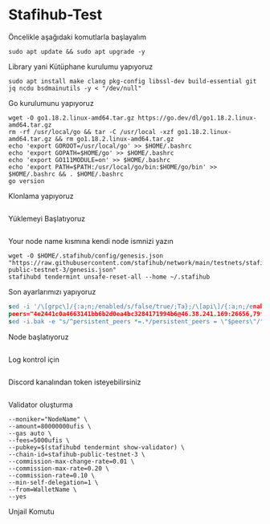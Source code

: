 # Stafihub-Test

Öncelikle aşağıdaki komutlarla başlayalım
```cd $HOME
sudo apt update && sudo apt upgrade -y
```
Library yani Kütüphane kurulumu yapıyoruz
```
sudo apt install make clang pkg-config libssl-dev build-essential git jq ncdu bsdmainutils -y < "/dev/null"
```
Go kurulumunu yapıyoruz
```cd $HOME
wget -O go1.18.2.linux-amd64.tar.gz https://go.dev/dl/go1.18.2.linux-amd64.tar.gz
rm -rf /usr/local/go && tar -C /usr/local -xzf go1.18.2.linux-amd64.tar.gz && rm go1.18.2.linux-amd64.tar.gz
echo 'export GOROOT=/usr/local/go' >> $HOME/.bashrc
echo 'export GOPATH=$HOME/go' >> $HOME/.bashrc
echo 'export GO111MODULE=on' >> $HOME/.bashrc
echo 'export PATH=$PATH:/usr/local/go/bin:$HOME/go/bin' >> $HOME/.bashrc && . $HOME/.bashrc
go version
```
Klonlama yapıyoruz
```git clone --branch public-testnet-v3 https://github.com/stafihub/stafihub
```
Yüklemeyi Başlatıyoruz
```cd $HOME/stafihub && make install
```
Your node name kısmına kendi node ismnizi yazın
```stafihubd init YOUR_NODE_NAME --chain-id stafihub-public-testnet-3
wget -O $HOME/.stafihub/config/genesis.json "https://raw.githubusercontent.com/stafihub/network/main/testnets/stafihub-public-testnet-3/genesis.json"
stafihubd tendermint unsafe-reset-all --home ~/.stafihub
```
Son ayarlarımızı yapıyoruz
```sed -i.bak -e "s/^minimum-gas-prices *=.*/minimum-gas-prices = \"0.01ufis\"/" $HOME/.stafihub/config/app.toml
sed -i '/\[grpc\]/{:a;n;/enabled/s/false/true/;Ta};/\[api\]/{:a;n;/enable/s/false/true/;Ta;}' $HOME/.stafihub/config/app.toml
peers="4e2441c0a4663141bb6b2d0ea4bc3284171994b6@46.38.241.169:26656,79ffbd983ab6d47c270444f517edd37049ae4937@23.88.114.52:26656"
sed -i.bak -e "s/^persistent_peers *=.*/persistent_peers = \"$peers\"/" $HOME/.stafihub/config/config.toml
```
Node başlatıyoruz
```stafihubd start
```
Log kontrol için 
```journalctl -u stafihubd -f
```
Discord kanalından token isteyebilirsiniz
```!faucet send YOUR_WALLET_ADDRESS
```
Validator oluşturma
```stafihubd tx staking create-validator \
--moniker="NodeName" \
--amount=80000000ufis \
--gas auto \
--fees=5000ufis \
--pubkey=$(stafihubd tendermint show-validator) \
--chain-id=stafihub-public-testnet-3 \
--commission-max-change-rate=0.01 \
--commission-max-rate=0.20 \
--commission-rate=0.10 \
--min-self-delegation=1 \
--from=WalletName \
--yes
```
Unjail Komutu
```stafihubd tx slashing unjail --from=<key_name> --chain-id=<chain_id> --gas-prices=0.025ufis
```

